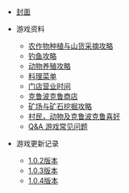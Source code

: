 * [封面](/)

* 游戏资料
	* [农作物种植与山货采摘攻略](data/crop.md '农作物列表')
	* [钓鱼攻略](data/fish.md '钓鱼攻略')
	* [动物养殖攻略](data/ani.md '动物')
	* [料理菜单](data/cook.md '料理')
	* [门店营业时间](data/time.md '门店营业时间')
	* [克鲁波克鲁商店](data/shop.md '商品售价')
	* [矿场与矿石挖掘攻略](data/mine.md '矿场')
	* [村民，动物及克鲁波克鲁喜好](data/like.md '村民及动物喜好')
	* [Q&A 游戏常见问题](data/qa.md '游戏常见问题')
* 游戏更新记录
	* [1.0.2版本](update/1_0_2.md)
	* [1.0.3版本](update/1_0_3.md)
	* [1.0.4版本](update/1_0_4.md)